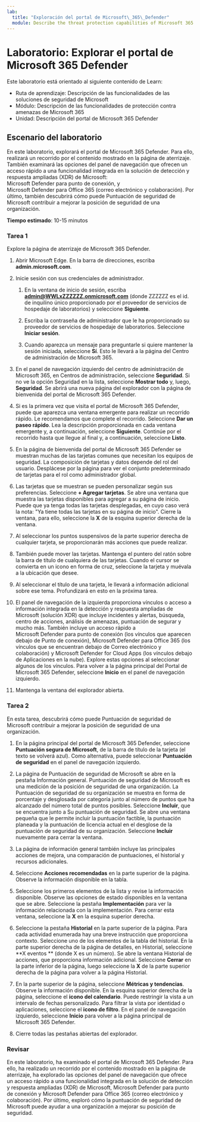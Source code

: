 ```yaml
---
lab:
  title: "Exploración del portal de Microsoft\_365\_Defender"
  module: Describe the threat protection capabilities of Microsoft 365
---
```


# Laboratorio: Explorar el portal de Microsoft 365 Defender

Este laboratorio está orientado al siguiente contenido de Learn:

- Ruta de aprendizaje: Descripción de las funcionalidades de las soluciones de seguridad de Microsoft
- Módulo: Descripción de las funcionalidades de protección contra amenazas de Microsoft 365
- Unidad: Descripción del portal de Microsoft 365 Defender

## Escenario del laboratorio

En este laboratorio, explorará el portal de Microsoft 365 Defender. Para ello, realizará un recorrido por el contenido mostrado en la página de aterrizaje. También examinará las opciones del panel de navegación que ofrecen un acceso rápido a una funcionalidad integrada en la solución de detección y respuesta ampliadas (XDR) de Microsoft: Microsoft Defender para punto de conexión, y Microsoft Defender para Office 365 (correo electrónico y colaboración).  Por último, también descubrirá cómo puede Puntuación de seguridad de Microsoft contribuir a mejorar la posición de seguridad de una organización.

**Tiempo estimado**: 10-15 minutos

### Tarea 1

Explore la página de aterrizaje de Microsoft 365 Defender.

1. Abrir Microsoft Edge. En la barra de direcciones, escriba **admin.microsoft.com**.

1. Inicie sesión con sus credenciales de administrador.
    1. En la ventana de inicio de sesión, escriba **admin@WWLxZZZZZZ.onmicrosoft.com** (donde ZZZZZZ es el id. de inquilino único proporcionado por el proveedor de servicios de hospedaje de laboratorios) y seleccione **Siguiente**.

    1. Escriba la contraseña de administrador que le ha proporcionado su proveedor de servicios de hospedaje de laboratorios. Seleccione **Iniciar sesión**.
    1. Cuando aparezca un mensaje para preguntarle si quiere mantener la sesión iniciada, seleccione **Sí**. Esto le llevará a la página del Centro de administración de Microsoft 365.

1. En el panel de navegación izquierdo del centro de administración de Microsoft 365, en Centros de administración, seleccione **Seguridad**.  Si no ve la opción Seguridad en la lista, seleccione **Mostrar todo** y, luego, **Seguridad**.  Se abrirá una nueva página del explorador con la página de bienvenida del portal de Microsoft 365 Defender.  

1. Si es la primera vez que visita el portal de Microsoft 365 Defender, puede que aparezca una ventana emergente para realizar un recorrido rápido.  Le recomendamos que complete el recorrido.  Seleccione **Dar un paseo rápido**.  Lea la descripción proporcionada en cada ventana emergente y, a continuación, seleccione **Siguiente**. Continúe por el recorrido hasta que llegue al final y, a continuación, seleccione **Listo**.

1. En la página de bienvenida del portal de Microsoft 365 Defender se muestran muchas de las tarjetas comunes que necesitan los equipos de seguridad. La composición de tarjetas y datos depende del rol del usuario. Desplácese por la página para ver el conjunto predeterminado de tarjetas para el rol como administrador global.

1. Las tarjetas que se muestran se pueden personalizar según sus preferencias.  Seleccione **+ Agregar tarjetas**. Se abre una ventana que muestra las tarjetas disponibles para agregar a su página de inicio.  Puede que ya tenga todas las tarjetas desplegadas, en cuyo caso verá la nota: "Ya tiene todas las tarjetas en su página de inicio". Cierre la ventana, para ello, seleccione la **X** de la esquina superior derecha de la ventana.

1. Al seleccionar los puntos suspensivos de la parte superior derecha de cualquier tarjeta, se proporcionarán más acciones que puede realizar.  

1. También puede mover las tarjetas. Mantenga el puntero del ratón sobre la barra de título de cualquiera de las tarjetas. Cuando el cursor se convierta en un icono en forma de cruz, seleccione la tarjeta y muévala a la ubicación que desee.

1. Al seleccionar el título de una tarjeta, le llevará a información adicional sobre ese tema. Profundizará en esto en la próxima tarea.

1. El panel de navegación de la izquierda proporciona vínculos o acceso a información integrada en la detección y respuesta ampliadas de Microsoft (solución XDR) que incluye incidentes y alertas, búsqueda, centro de acciones, análisis de amenazas, puntuación de segurar y mucho más.  También incluye un acceso rápido a Microsoft Defender para punto de conexión (los vínculos que aparecen debajo de Punto de conexión), Microsoft Defender para Office 365 (los vínculos que se encuentran debajo de Correo electrónico y colaboración) y Microsoft Defender for Cloud Apps (los vínculos debajo de Aplicaciones en la nube).  Explore estas opciones al seleccionar algunos de los vínculos.   Para volver a la página principal del Portal de Microsoft 365 Defender, seleccione **Inicio** en el panel de navegación izquierdo.

1. Mantenga la ventana del explorador abierta.

### Tarea 2

En esta tarea, descubrirá cómo puede Puntuación de seguridad de Microsoft contribuir a mejorar la posición de seguridad de una organización.

1. En la página principal del portal de Microsoft 365 Defender, seleccione **Puntuación segura de Microsoft**, de la barra de título de la tarjeta (el texto se volverá azul).  Como alternativa, puede seleccionar **Puntuación de seguridad** en el panel de navegación izquierdo.

1. La página de Puntuación de seguridad de Microsoft se abre en la pestaña Información general. Puntuación de seguridad de Microsoft es una medición de la posición de seguridad de una organización. La Puntuación de seguridad de su organización se muestra en forma de porcentaje y desglosada por categoría junto al número de puntos que ha alcanzado del número total de puntos posibles. Seleccione **Incluir**, que se encuentra junto a Su puntuación de seguridad.  Se abre una ventana pequeña que le permite incluir la puntuación factible, la puntuación planeada y la puntuación de licencia actual en el desglose de la puntuación de seguridad de su organización.  Seleccione **Incluir** nuevamente para cerrar la ventana.

1. La página de información general también incluye las principales acciones de mejora, una comparación de puntuaciones, el historial y recursos adicionales.

1. Seleccione **Acciones recomendadas** en la parte superior de la página.  Observe la información disponible en la tabla.  

1. Seleccione los primeros elementos de la lista y revise la información disponible. Observe las opciones de estado disponibles en la ventana que se abre. Seleccione la pestaña **Implementación** para ver la información relacionada con la implementación. Para cerrar esta ventana, seleccione la **X** en la esquina superior derecha.

1. Seleccione la pestaña **Historial** en la parte superior de la página.  Para cada actividad enumerada hay una breve instrucción que proporciona contexto.  Seleccione uno de los elementos de la tabla del historial.  En la parte superior derecha de la página de detalles, en Historial, seleccione **X eventos ** (donde X es un número).  Se abre la ventana Historial de acciones, que proporciona información adicional.  Seleccione **Cerrar** en la parte inferior de la página, luego seleccione la **X** de la parte superior derecha de la página para volver a la página Historial.

1. En la parte superior de la página, seleccione **Métricas y tendencias**.  Observe la información disponible.  En la esquina superior derecha de la página, seleccione el **icono del calendario**.  Puede restringir la vista a un intervalo de fechas personalizado.  Para filtrar la vista por identidad o aplicaciones, seleccione el **icono de filtro**.  En el panel de navegación izquierdo, seleccione **Inicio** para volver a la página principal de Microsoft 365 Defender.

1. Cierre todas las pestañas abiertas del explorador.

### Revisar

En este laboratorio, ha examinado el portal de Microsoft 365 Defender. Para ello, ha realizado un recorrido por el contenido mostrado en la página de aterrizaje, ha explorado las opciones del panel de navegación que ofrece un acceso rápido a una funcionalidad integrada en la solución de detección y respuesta ampliadas (XDR) de Microsoft, Microsoft Defender para punto de conexión y Microsoft Defender para Office 365 (correo electrónico y colaboración).  Por último, exploró cómo la puntuación de seguridad de Microsoft puede ayudar a una organización a mejorar su posición de seguridad.
